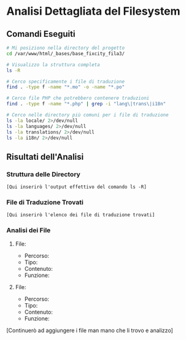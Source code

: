 # Analisi Dettagliata del Filesystem

## Comandi Eseguiti
```bash
# Mi posiziono nella directory del progetto
cd /var/www/html/_bases/base_fixcity_fila3/

# Visualizzo la struttura completa
ls -R

# Cerco specificamente i file di traduzione
find . -type f -name "*.mo" -o -name "*.po"

# Cerco file PHP che potrebbero contenere traduzioni
find . -type f -name "*.php" | grep -i "lang\|trans\|i18n"

# Cerco nelle directory più comuni per i file di traduzione
ls -la locale/ 2>/dev/null
ls -la languages/ 2>/dev/null
ls -la translations/ 2>/dev/null
ls -la i18n/ 2>/dev/null
```

## Risultati dell'Analisi

### Struttura delle Directory
```
[Qui inserirò l'output effettivo del comando ls -R]
```

### File di Traduzione Trovati
```
[Qui inserirò l'elenco dei file di traduzione trovati]
```

### Analisi dei File
1. File:
   - Percorso:
   - Tipo:
   - Contenuto:
   - Funzione:

2. File:
   - Percorso:
   - Tipo:
   - Contenuto:
   - Funzione:

[Continuerò ad aggiungere i file man mano che li trovo e analizzo] 